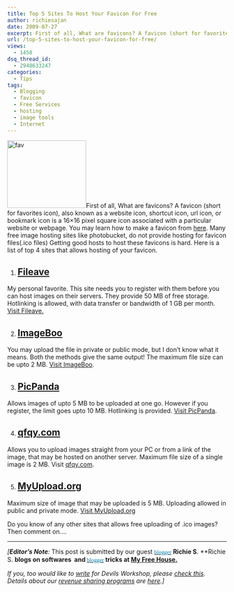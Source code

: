 ```yaml
---
title: Top 5 Sites To Host Your Favicon For Free
author: richiesajan
date: 2009-07-27
excerpt: First of all, What are favicons? A favicon (short for favorites icon), also known as a website icon, shortcut icon, url icon, or bookmark icon is a 16x16 pixel square icon associated with a particular website or webpage. You may learn how to make a favicon from here. Many free image hosting sites like photobucket, do not provide hosting for favicon files(.ico files) Getting good hosts to host these favicons is hard. Here is a list of top 4 sites that allows hosting of your favicon.
url: /top-5-sites-to-host-your-favicon-for-free/
views:
  - 1458
dsq_thread_id:
  - 2948633247
categories:
  - Tips
tags:
  - Blogging
  - favicon
  - Free Services
  - hosting
  - image tools
  - Internet
---
```

<img class="size-full wp-image-12551 alignright" src="http://cdn.devilsworkshop.org/files/2009/07/fav.JPG" alt="fav" width="181" height="155" />First of all, What are favicons? A favicon (short for favorites icon), also known as a website icon, shortcut icon, url icon, or bookmark icon is a 16&#215;16 pixel square icon associated with a particular website or webpage. You may learn how to make a favicon from [here][1]. Many free image hosting sites like photobucket, do not provide hosting for favicon files(.ico files) Getting good hosts to host these favicons is hard. Here is a list of top 4 sites that allows hosting of your favicon.

  1. ## <a href="http://www.fileave.com/" onclick="_gaq.push(['_trackEvent', 'outbound-article', 'http://www.fileave.com/', 'Fileave']);" >Fileave</a>

My personal favorite. This site needs you to register with them before you can host images on their servers. They provide 50 MB of free storage. Hotlinking is allowed, with data transfer or bandwidth of 1 GB per month. <a href="http://www.fileave.com/" onclick="_gaq.push(['_trackEvent', 'outbound-article', 'http://www.fileave.com/', 'Visit Fileave.']);" >Visit Fileave.</a>

  2. ## <a href="http://www.imageboo.com/" onclick="_gaq.push(['_trackEvent', 'outbound-article', 'http://www.imageboo.com/', 'ImageBoo']);" >ImageBoo</a>

You may upload the file in private or public mode, but I don&#8217;t know what it means. Both the methods give the same output! The maximum file size can be upto 2 MB. <a href="http://www.imageboo.com/" onclick="_gaq.push(['_trackEvent', 'outbound-article', 'http://www.imageboo.com/', 'Visit ImageBoo']);" >Visit ImageBoo</a>.

  3. ## <a href="http://www.picpanda.com/" onclick="_gaq.push(['_trackEvent', 'outbound-article', 'http://www.picpanda.com/', 'PicPanda']);" >PicPanda</a>

Allows images of upto 5 MB to be uploaded at one go. However if you register, the limit goes upto 10 MB. Hotlinking is provided. <a href="http://www.picpanda.com/" onclick="_gaq.push(['_trackEvent', 'outbound-article', 'http://www.picpanda.com/', 'Visit PicPanda']);" >Visit PicPanda</a>.

  4. ## <a href="http://www.qfqy.com/" onclick="_gaq.push(['_trackEvent', 'outbound-article', 'http://www.qfqy.com/', 'qfqy.com']);" >qfqy.com</a>

Allows you to upload images straight from your PC or from a link of the image, that may be hosted on another server. Maximum file size of a single image is 2 MB. Visit <a href="http://www.qfqy.com/" onclick="_gaq.push(['_trackEvent', 'outbound-article', 'http://www.qfqy.com/', 'qfqy.com']);" >qfqy.com</a>.

  5. ## <a href="http://www.myupload.org/" onclick="_gaq.push(['_trackEvent', 'outbound-article', 'http://www.myupload.org/', 'MyUpload.org']);" >MyUpload.org</a>

Maximum size of image that may be uploaded is 5 MB. Uploading allowed in public and private mode. <a href="http://www.myupload.org/" onclick="_gaq.push(['_trackEvent', 'outbound-article', 'http://www.myupload.org/', 'Visit MyUpload.org']);" >Visit MyUpload.org</a></ol> 

Do you know of any other sites that allows free uploading of .ico images? Then comment on&#8230;.

* * *

*[**Editor&#8217;s Note**:* This post is submitted by our guest <a id="KonaLink1" href="http://devilsworkshop.org/twitter-users-ie6-must-die-for-the-web-to-move-on/#" target="undefined"><span style="color: #007cab ! important;font-weight: 400;font-size: 12.8px"><span style="color: #007cab ! important;font-family: Verdana,Tahoma;font-weight: 400;font-size: 12.8px">blogger</span></span></a> **Richie S**. **Richie S. **blogs on softwares  and <a id="KonaLink7" href="http://devilsworkshop.org/send-free-unlimited-sms-to-usa-and-canada/#" target="undefined"><span style="color: #007cab ! important;font-weight: 400;font-size: 12.8px"><span style="color: #007cab ! important;font-family: Verdana,Tahoma;font-weight: 400;font-size: 12.8px">blogger</span></span></a> tricks at <a href="http://myfreehouse.blogspot.com/" onclick="_gaq.push(['_trackEvent', 'outbound-article', 'http://myfreehouse.blogspot.com/', 'My Free House.']);" >My Free House.</a>**

*If you, too would like to [write][2] for Devils Workshop, please [check this][2]. Details about our [revenue sharing programs][2] are [here][2].]*

 [1]: http://devilsworkshop.org/create-your-own-favicon-on-faviconcc/
 [2]: http://devilsworkshop.org/join-dw/
